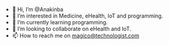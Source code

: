- 👋 Hi, I’m @Anakinba
- 👀 I’m interested in Medicine, eHealth, IoT and programming.
- 🌱 I’m currently learning programming.
- 💞️ I’m looking to collaborate on eHealth and IoT.
- 📫 How to reach me on magico@technologist.com

<!---
Anakinba/Anakinba is a ✨ special ✨ repository because its `README.md` (this file) appears on your GitHub profile.
You can click the Preview link to take a look at your changes.
--->
